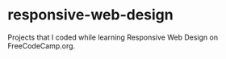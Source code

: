 # responsive-web-design
Projects that I coded while learning Responsive Web Design on FreeCodeCamp.org.
